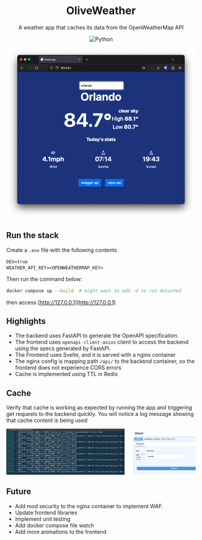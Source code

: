 
<div align="center">

&nbsp;&nbsp;&nbsp;&nbsp;&nbsp;&nbsp;&nbsp;&nbsp;&nbsp;&nbsp;&nbsp;&nbsp;&nbsp;&nbsp;&nbsp;&nbsp;&nbsp;&nbsp;&nbsp;


<h1 align="center">OliveWeather</h1>

  <p align="center">
    A weather app that caches its data from the OpenWeatherMap API
    <br />

  </p>
<p align="center">

![Python](https://img.shields.io/badge/python-v3.11-blue.svg)

<img src="full.png" alt="Logo">

</p>
</div>


## Run the stack 

Create a `.env` file with the following contents
```dotenv
DEV=true
WEATHER_API_KEY=<OPENWEATHERMAP_KEY>
```

Then run the command below:

```bash
docker compose up --build  # might want to add -d to run detached 
```
then access [http://127.0.0.1](http://127.0.0.1)


## Highlights

- The backend uses FastAPI to generate the OpenAPI specification.
- The frontend uses `openapi-client-axios` client to access the backend using the specs generated by FastAPI.
- The Frontend uses Svelte, and it is served with a nginx container
- The nginx config is mapping path `/api/` to the backend container, so the frontend does not experience CORS errors
- Cache is implemented using TTL in Redis

## Cache

Verify that cache is working as expected by running the app and triggering get
requests to the backend quickly. You will notice a log message showing that
cache content is being used

<img src="cache.png" alt="Logo">

## Future

- Add mod security to the nginx container to implement WAF.
- Update frontend libraries
- Implement unit testing
- Add docker compose file watch
- Add more animations to the frontend
